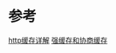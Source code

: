 # 参考
[http缓存详解](https://juejin.cn/post/7083178636852854792?searchId=20250515215943186E29515BCF2A2A3EB7)
[强缓存和协商缓存](https://juejin.cn/post/7259298281578889273)